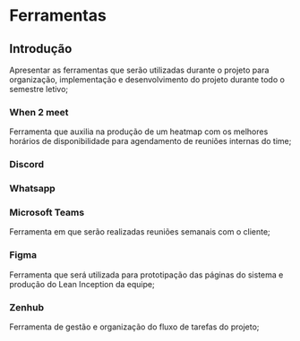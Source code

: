 # Ferramentas

## Introdução 
Apresentar as ferramentas que serão utilizadas durante o projeto para organização, implementação e desenvolvimento do projeto durante todo o semestre letivo; 

### When 2 meet
Ferramenta que auxilia na produção de um heatmap com os melhores horários de disponibilidade para agendamento de reuniões internas do time; 

### Discord 

### Whatsapp

### Microsoft Teams

Ferramenta em que serão realizadas reuniões semanais com o cliente; 

### Figma

Ferramenta que será utilizada para prototipação das páginas do sistema e produção do Lean Inception da equipe; 

### Zenhub

Ferramenta de gestão e organização do fluxo de tarefas do projeto; 
